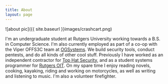 ```yaml
---
title: About
layout: page
---
```


![about pic]({{ site.baseurl }}images/crashcart.png)


I'm an undergraduate student at Rutgers University working towards a B.S. in Computer Science. I'm also currently employed as part of a co-op with the Viper OFFS3C team at [OGSystems](http://ogsystems.com). We build security tools, conduct pentests, and do all kinds of other cool stuff. Previously I have worked as an independent contractor for [Top Hat Security](http://top-hat-sec.com), and as a student systems programmer for [Rutgers OIT](http://oit.rutgers.edu). On my spare time I enjoy reading novels, cooking, kayaking, riding and working on motorcycles, as well as writing and listening to music. I'm also a volunteer firefighter.
